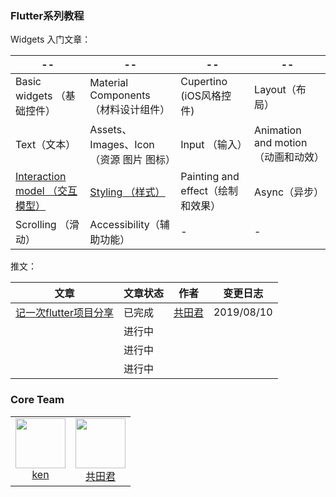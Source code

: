 ### Flutter系列教程

Widgets 入门文章：

|--|--|--|--|
|---|---|---|---|
| Basic widgets （基础控件）| Material Components （材料设计组件）| Cupertino (iOS风格控件)| Layout（布局）|
| Text（文本）| Assets、Images、Icon （资源 图片 图标）| Input （输入）| Animation and motion（动画和动效）|
| [Interaction model （交互模型）](/article/interactionModel)| [Styling （样式）](/article/styling) | Painting and effect（绘制和效果）| Async（异步）|
| Scrolling （滑动） | Accessibility（辅助功能）| - | - |

推文：

| 文章 | 文章状态 | 作者 | 变更日志 |
| --- | --- | --- | --- |
| [记一次flutter项目分享](https://github.com/YYFlutter/flutter-article/blob/master/article/记一次flutter项目分享.md)  | 已完成 | [共田君](https://github.com/Natoto) | 2019/08/10 |
|   | 进行中 |  |  |
|   | 进行中 |  |  |
|   | 进行中 |  |  |

### Core Team

<table>
  <tbody>
    <tr>
      <td align="center" valign="top">
        <img height="80" width="80" src="https://avatars1.githubusercontent.com/u/3890513?s=128">
        <br>
        <a href="https://github.com/ckken">ken</a>
      </td>
      <td align="center" valign="top">
        <img height="80" width="80" src="https://avatars2.githubusercontent.com/u/3379261?s=128">
        <br>
        <a href="https://github.com/Natoto">共田君</a>
      </td>
     </tr>
  </tbody>
</table>

